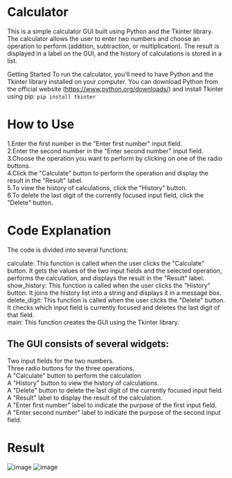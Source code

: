 # Calculator
This is a simple calculator GUI built using Python and the Tkinter library. The calculator allows the user to enter two numbers and choose an operation to perform (addition, subtraction, or multiplication). The result is displayed in a label on the GUI, and the history of calculations is stored in a list.

Getting Started
To run the calculator, you'll need to have Python and the Tkinter library installed on your computer. You can download Python from the official website (https://www.python.org/downloads/) and install Tkinter using pip: ```pip install tkinter```
# How to Use
1.Enter the first number in the "Enter first number" input field. <br>
2.Enter the second number in the "Enter second number" input field. <br>
3.Choose the operation you want to perform by clicking on one of the radio buttons. <br>
4.Click the "Calculate" button to perform the operation and display the result in the "Result" label. <br>
5.To view the history of calculations, click the "History" button. <br>
6.To delete the last digit of the currently focused input field, click the "Delete" button. <br>
# Code Explanation
The code is divided into several functions:

calculate: This function is called when the user clicks the "Calculate" button. It gets the values of the two input fields and the selected operation, performs the calculation, and displays the result in the "Result" label. <br>
show_history: This function is called when the user clicks the "History" button. It joins the history list into a string and displays it in a message box. <br>
delete_digit: This function is called when the user clicks the "Delete" button. It checks which input field is currently focused and deletes the last digit of that field. <br>
main: This function creates the GUI using the Tkinter library. <br>
## The GUI consists of several widgets:

Two input fields for the two numbers. <br>
Three radio buttons for the three operations. <br>
A "Calculate" button to perform the calculation <br>
A "History" button to view the history of calculations. <br>
A "Delete" button to delete the last digit of the currently focused input field. <br>
A "Result" label to display the result of the calculation. <br>
A "Enter first number" label to indicate the purpose of the first input field. <br>
A "Enter second number" label to indicate the purpose of the second input field. <br>
# Result
![image](https://github.com/Bassel1000/Simple-Calculator/assets/94708469/6c35ece2-b908-48a4-990c-3deb86b7b85a)
![image](https://github.com/Bassel1000/Simple-Calculator/assets/94708469/4d58a58b-f891-426e-942f-f6fba53469c6)

